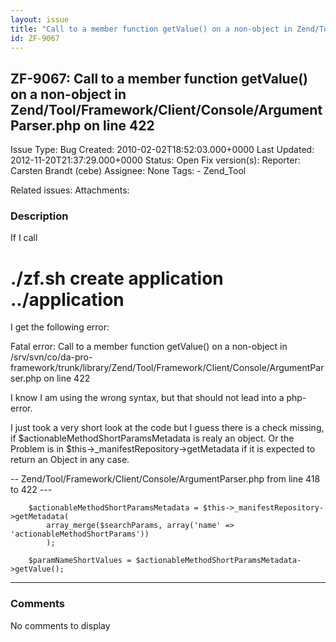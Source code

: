 ```yaml
---
layout: issue
title: "Call to a member function getValue() on a non-object in Zend/Tool/Framework/Client/Console/ArgumentParser.php on line 422"
id: ZF-9067
---
```


ZF-9067: Call to a member function getValue() on a non-object in Zend/Tool/Framework/Client/Console/ArgumentParser.php on line 422
----------------------------------------------------------------------------------------------------------------------------------

 Issue Type: Bug Created: 2010-02-02T18:52:03.000+0000 Last Updated: 2012-11-20T21:37:29.000+0000 Status: Open Fix version(s): 
 Reporter:  Carsten Brandt (cebe)  Assignee:  None  Tags: - Zend\_Tool
 
 Related issues: 
 Attachments: 
### Description

If I call

./zf.sh create application ../application
=========================================

I get the following error:

Fatal error: Call to a member function getValue() on a non-object in /srv/svn/co/da-pro-framework/trunk/library/Zend/Tool/Framework/Client/Console/ArgumentParser.php on line 422

I know I am using the wrong syntax, but that should not lead into a php-error.

I just took a very short look at the code but I guess there is a check missing, if $actionableMethodShortParamsMetadata is realy an object. Or the Problem is in $this->\_manifestRepository->getMetadata if it is expected to return an Object in any case.

-- Zend/Tool/Framework/Client/Console/ArgumentParser.php from line 418 to 422 ---

 
        $actionableMethodShortParamsMetadata = $this->_manifestRepository->getMetadata(
            array_merge($searchParams, array('name' => 'actionableMethodShortParams'))
            );
    
        $paramNameShortValues = $actionableMethodShortParamsMetadata->getValue();


- - - - - -



 

### Comments

No comments to display